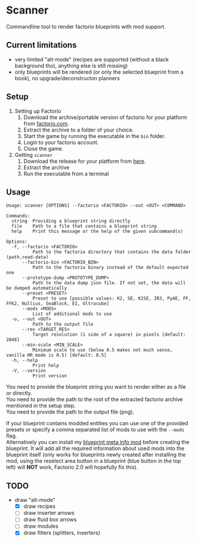 # Scanner

Commandline tool to render factorio blueprints with mod support.

## Current limitations

- very limited "alt-mode" (recipes are supported (without a black background tho), anything else is still missing)
- only blueprints will be rendered (or only the selected blueprint from a book), no upgrade/deconstructon planners

## Setup

1. Setting up Factorio
    1. Download the archive/portable version of factorio for your platform from [factorio.com](https://factorio.com/download).
    1. Extract the archive to a folder of your choice.
    1. Start the game by running the executable in the `bin` folder.
    1. Login to your factorio account.
    1. Close the game.
1. Getting `scanner`
    1. Download the release for your platform from [here](https://github.com/fgardt/factorio-scanner/releases).
    1. Extract the archive
    1. Run the executable from a terminal

## Usage

```
Usage: scanner [OPTIONS] --factorio <FACTORIO> --out <OUT> <COMMAND>

Commands:
  string  Providing a blueprint string directly
  file    Path to a file that contains a blueprint string
  help    Print this message or the help of the given subcommand(s)

Options:
  -f, --factorio <FACTORIO>
          Path to the factorio directory that contains the data folder (path.read-data)
      --factorio-bin <FACTORIO_BIN>
          Path to the factorio binary instead of the default expected one
      --prototype-dump <PROTOTYPE_DUMP>
          Path to the data dump json file. If not set, the data will be dumped automatically
      --preset <PRESET>
          Preset to use [possible values: K2, SE, K2SE, IR3, PyAE, FF, FFK2, Nullius, SeaBlock, EI, Ultracube]
      --mods <MODS>
          List of additional mods to use
  -o, --out <OUT>
          Path to the output file
      --res <TARGET_RES>
          Target resolution (1 side of a square) in pixels [default: 2048]
      --min-scale <MIN_SCALE>
          Minimum scale to use (below 0.5 makes not much sense, vanilla HR mode is 0.5) [default: 0.5]
  -h, --help
          Print help
  -V, --version
          Print version
```

You need to provide the blueprint string you want to render either as a file or directly.\
You need to provide the path to the root of the extracted factorio archive mentioned in the setup step.\
You need to provide the path to the output file (png).

If your blueprint contains modded entities you can use one of the provided presets or specify a comma separated list of mods to use with the `--mods` flag.\
Alternatively you can install my [blueprint meta info mod](https://mods.factorio.com/mod/blueprint-meta-info) before creating the blueprint. It will add all the required information about used mods into the blueprint itself (only works for blueprints newly created after installing the mod, using the reselect area button in a blueprint (blue button in the top left) will **NOT** work, Factorio 2.0 will hopefully fix this).

## TODO

- draw "alt-mode"
  - [x] draw recipes
  - [ ] draw inserter arrows
  - [ ] draw fluid box arrows
  - [ ] draw modules
  - [x] draw filters (splitters, inserters)
